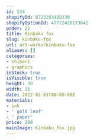 ```yaml
---
id: 534
shopifyId: 8723263488330
shopifyOptionId: 47772428173642
order: 22
title: Kinbaku fox
slug: kinbaku-fox
url: art-works/kinbaku-fox
aliases: []
categories:
- shibari
- graphics
inStock: true
isVisible: true
height: 30
width: 21
date: 2022-01-01T00:00:00Z
materials:
- ink
- ' gold leaf'
- ' paper'
price: 200
mainImage: Kinbaku_fox.jpg
---
```


